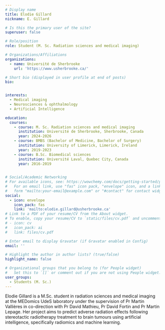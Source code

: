 ```yaml
---
# Display name
title: Elodie Gillard 
nickname: E. Gillard 

# Is this the primary user of the site?
superuser: false

# Role/position
role: Student (M. Sc. Radiation sciences and medical imaging)

# Organizations/Affiliations
organizations:
  - name: Université de Sherbrooke
    url: 'https://www.usherbrooke.ca/'

# Short bio (displayed in user profile at end of posts)
bio: 


interests:
  - Medical imaging
  - Neurosciences & ophthalmology
  - Artificial Intelligence

education:
  courses:
    - course: M. Sc. Radiation sciences and medical imaging
      institution: Université de Sherbrooke, Sherbrooke, Canada
      year: 2024-2026
    - course: BMBS (Bachelor of Medicine, Bachelor of Surgery)
      institution: University of Limerick, Limerick, Ireland 
      year: 2019-2023
    - course: B.Sc. Biomedical sciences
      institution: Université Laval, Quebec City, Canada  
      year: 2016-2019
      

# Social/Academic Networking
# For available icons, see: https://wowchemy.com/docs/getting-started/page-builder/#icons
#   For an email link, use "fas" icon pack, "envelope" icon, and a link in the
#   form "mailto:your-email@example.com" or "#contact" for contact widget.
social:
  - icon: envelope
    icon_pack: fas
    link: 'mailto:elodie.gillard@usherbrooke.ca'
# Link to a PDF of your resume/CV from the About widget.
# To enable, copy your resume/CV to `static/files/cv.pdf` and uncomment the lines below.
# - icon: cv
#   icon_pack: ai
#   link: files/cv.pdf

# Enter email to display Gravatar (if Gravatar enabled in Config)
email: ''

# Highlight the author in author lists? (true/false)
highlight_name: false

# Organizational groups that you belong to (for People widget)
#   Set this to `[]` or comment out if you are not using People widget.
user_groups:
  - Students (M. Sc.)
---
```


Elodie Gillard is a M.Sc. student in radiation sciences and medical imaging at the MEDomics UdeS laboratory under the supervision of Pr Martin Vallières in co-direction with Pr David Mathieu, Pr David Fortin and Pr Martin Lepage. Her project aims to predict adverse radiation effects following stereotactic radiotherapy treatment to brain tumours using artificial intelligence, specifically radiomics and machine learning.
